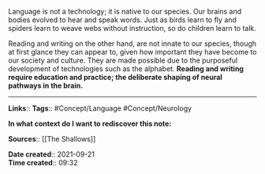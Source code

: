 Language is not a technology; it is native to our species. Our brains and bodies evolved to hear and speak words. Just as birds learn to fly and spiders learn to weave webs without instruction, so do children learn to talk. 

Reading and writing on the other hand, are not innate to our species, though at first glance they can appear to, given how important they have become to our society and culture. They are made possible due to the purposeful development of technologies such as the alphabet. 
**Reading and writing require education and practice; the deliberate shaping of neural pathways in the brain.**





---
**Links**:: 
**Tags**:: #Concept/Language #Concept/Neurology 

**In what context do I want to rediscover this note:**

**Sources**:: [[The Shallows]]

**Date created**:: 2021-09-21  
**Time created**:: 09:32